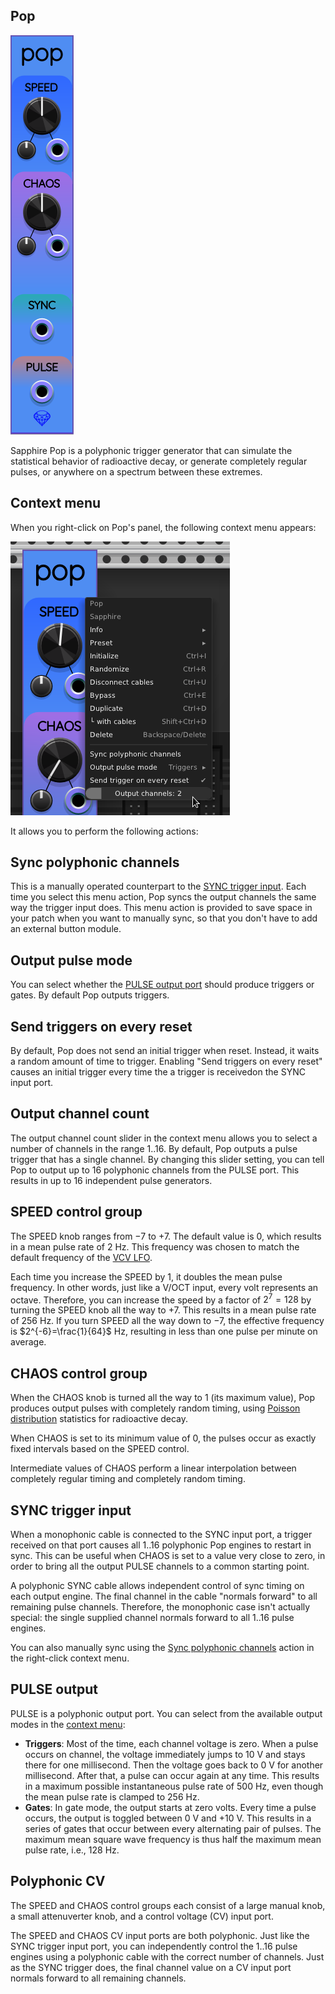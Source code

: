 ## Pop

![Pop](images/pop.png)

Sapphire Pop is a polyphonic trigger generator that can simulate the statistical
behavior of radioactive decay, or generate completely regular pulses,
or anywhere on a spectrum between these extremes.

## Context menu

When you right-click on Pop's panel, the following context menu appears:

![Pop context menu](images/pop_menu.png)

It allows you to perform the following actions:

## Sync polyphonic channels

This is a manually operated counterpart to the [SYNC trigger input](#sync-trigger-input).
Each time you select this menu action, Pop syncs the output channels the same way the trigger input does.
This menu action is provided to save space in your patch when you want to manually sync,
so that you don't have to add an external button module.

## Output pulse mode

You can select whether the [PULSE output port](#pulse-output) should produce triggers or gates.
By default Pop outputs triggers.

## Send triggers on every reset

By default, Pop does not send an initial trigger when reset.
Instead, it waits a random amount of time to trigger.
Enabling "Send triggers on every reset" causes an initial trigger
every time the a trigger is receivedon the SYNC input port.

## Output channel count

The output channel count slider in the context menu allows you
to select a number of channels in the range 1..16. By default, Pop outputs
a pulse trigger that has a single channel. By changing this slider setting,
you can tell Pop to output up to 16 polyphonic channels from the PULSE port.
This results in up to 16 independent pulse generators.

## SPEED control group

The SPEED knob ranges from &minus;7 to +7. The default value is 0, which results
in a mean pulse rate of 2&nbsp;Hz. This frequency was chosen to match
the default frequency of the [VCV LFO](https://library.vcvrack.com/Fundamental/LFO).

Each time you increase the SPEED by 1, it doubles the mean pulse frequency.
In other words, just like a V/OCT input, every volt represents an octave.
Therefore, you can increase the speed by a factor of $2^7=128$ by turning the SPEED
knob all the way to +7. This results in a mean pulse rate of 256&nbsp;Hz.
If you turn SPEED all the way down to &minus;7, the effective frequency is $2^{-6}=\frac{1}{64}$ Hz,
resulting in less than one pulse per minute on average.

## CHAOS control group

When the CHAOS knob is turned all the way to 1 (its maximum value),
Pop produces output pulses with completely random timing, using
[Poisson distribution](https://en.wikipedia.org/wiki/Poisson_distribution)
statistics for radioactive decay.

When CHAOS is set to its minimum value of 0, the pulses occur as exactly fixed intervals
based on the SPEED control.

Intermediate values of CHAOS perform a linear interpolation between completely regular
timing and completely random timing.

## SYNC trigger input

When a monophonic cable is connected to the SYNC input port, a trigger received on that
port causes all 1..16 polyphonic Pop engines to restart in sync.
This can be useful when CHAOS is set to a value very close to zero,
in order to bring all the output PULSE channels to a common starting point.

A polyphonic SYNC cable allows independent control of sync timing on each output engine.
The final channel in the cable "normals forward" to all remaining pulse channels.
Therefore, the monophonic case isn't actually special: the single supplied channel
normals forward to all 1..16 pulse engines.

You can also manually sync using the [Sync polyphonic channels](#sync-polyphonic-channels)
action in the right-click context menu.

## PULSE output

PULSE is a polyphonic output port. You can select from the available output modes
in the [context menu](#context-menu):

* **Triggers**: Most of the time, each channel voltage is zero.
When a pulse occurs on channel, the voltage immediately jumps to 10&nbsp;V and stays
there for one millisecond. Then the voltage goes back to 0&nbsp;V for another millisecond. After that, a pulse can occur again at any time. This results in a maximum possible
instantaneous pulse rate of 500&nbsp;Hz, even though the mean pulse rate is clamped to 256&nbsp;Hz.
* **Gates**: In gate mode, the output starts at zero volts. Every time a pulse occurs, the output is toggled between 0&nbsp;V and +10&nbsp;V. This results in a series of gates that occur between every alternating pair of pulses. The maximum mean square wave frequency is thus half the maximum mean pulse rate, i.e., 128&nbsp;Hz.

## Polyphonic CV

The SPEED and CHAOS control groups each consist of a large manual knob, a small attenuverter knob,
and a control voltage (CV) input port.

The SPEED and CHAOS CV input ports are both polyphonic. Just like the SYNC trigger input port,
you can independently control the 1..16 pulse engines using a polyphonic cable with the correct
number of channels. Just as the SYNC trigger does, the final channel value on a CV input port
normals forward to all remaining channels.
